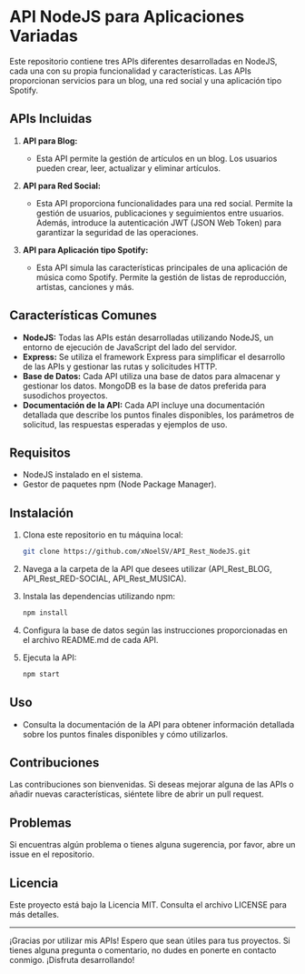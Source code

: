 # API NodeJS para Aplicaciones Variadas

Este repositorio contiene tres APIs diferentes desarrolladas en NodeJS, cada una con su propia funcionalidad y características. Las APIs proporcionan servicios para un blog, una red social y una aplicación tipo Spotify.

## APIs Incluidas

1. **API para Blog:**
   - Esta API permite la gestión de artículos en un blog. Los usuarios pueden crear, leer, actualizar y eliminar artículos.

2. **API para Red Social:**
   - Esta API proporciona funcionalidades para una red social. Permite la gestión de usuarios, publicaciones y seguimientos entre usuarios. Además, introduce la autenticación JWT (JSON Web Token) para garantizar la seguridad de las operaciones.

3. **API para Aplicación tipo Spotify:**
   - Esta API simula las características principales de una aplicación de música como Spotify. Permite la gestión de listas de reproducción, artistas, canciones y más.

## Características Comunes

- **NodeJS:** Todas las APIs están desarrolladas utilizando NodeJS, un entorno de ejecución de JavaScript del lado del servidor.
- **Express:** Se utiliza el framework Express para simplificar el desarrollo de las APIs y gestionar las rutas y solicitudes HTTP.
- **Base de Datos:** Cada API utiliza una base de datos para almacenar y gestionar los datos. MongoDB es la base de datos preferida para susodichos proyectos.
- **Documentación de la API:** Cada API incluye una documentación detallada que describe los puntos finales disponibles, los parámetros de solicitud, las respuestas esperadas y ejemplos de uso.

## Requisitos

- NodeJS instalado en el sistema.
- Gestor de paquetes npm (Node Package Manager).

## Instalación

1. Clona este repositorio en tu máquina local:

    ```bash
    git clone https://github.com/xNoelSV/API_Rest_NodeJS.git
    ```

2. Navega a la carpeta de la API que desees utilizar (API_Rest_BLOG, API_Rest_RED-SOCIAL, API_Rest_MUSICA).

3. Instala las dependencias utilizando npm:

    ```bash
    npm install
    ```

4. Configura la base de datos según las instrucciones proporcionadas en el archivo README.md de cada API.

5. Ejecuta la API:

    ```bash
    npm start
    ```

## Uso

- Consulta la documentación de la API para obtener información detallada sobre los puntos finales disponibles y cómo utilizarlos.

## Contribuciones

Las contribuciones son bienvenidas. Si deseas mejorar alguna de las APIs o añadir nuevas características, siéntete libre de abrir un pull request.

## Problemas

Si encuentras algún problema o tienes alguna sugerencia, por favor, abre un issue en el repositorio.

## Licencia

Este proyecto está bajo la Licencia MIT. Consulta el archivo LICENSE para más detalles.

---

¡Gracias por utilizar mis APIs! Espero que sean útiles para tus proyectos. Si tienes alguna pregunta o comentario, no dudes en ponerte en contacto conmigo. ¡Disfruta desarrollando!
